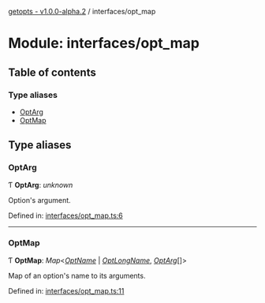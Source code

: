 [getopts - v1.0.0-alpha.2](../README.md) / interfaces/opt_map

# Module: interfaces/opt_map

## Table of contents

### Type aliases

- [OptArg](interfaces_opt_map.md#optarg)
- [OptMap](interfaces_opt_map.md#optmap)

## Type aliases

### OptArg

Ƭ **OptArg**: _unknown_

Option's argument.

Defined in: [interfaces/opt_map.ts:6](https://github.com/prasadrajandran/node-getopts/blob/e4ad7b6/src/interfaces/opt_map.ts#L6)

---

### OptMap

Ƭ **OptMap**: _Map_<[_OptName_](interfaces_config.md#optname) \| [_OptLongName_](interfaces_config.md#optlongname), [_OptArg_](interfaces_opt_map.md#optarg)[]\>

Map of an option's name to its arguments.

Defined in: [interfaces/opt_map.ts:11](https://github.com/prasadrajandran/node-getopts/blob/e4ad7b6/src/interfaces/opt_map.ts#L11)
